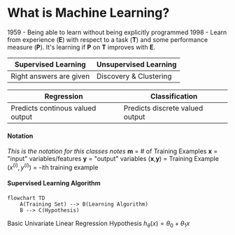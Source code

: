 # What is Machine Learning?
1959 - Being able to learn without being explicitly programmed
1998 - Learn from experience (**E**) with respect to a task (**T**) and some performance measure (**P**).  It's learning if **P** on **T** improves with **E**.

Supervised Learning | Unsupervised Learning
------------ | ------------ 
Right answers are given | Discovery & Clustering

Regression | Classification
------------ | ------------ 
Predicts continous valued output | Predicts discrete valued output

#### Notation
*This is the notation for this classes notes*
**m** = # of Training Examples
**x** = "input" variables/features
**y** = "output" variables
(**x**,**y**) = Training Example
$(x^{(i)},y^{(i)})$ = -ith training example

#### Supervised Learning Algorithm
```mermaid
flowchart TD
	A(Training Set) --> B(Learning Algorithm)
	B --> C(Hypothesis)
```
Basic Univariate Linear Regression Hypothesis
$h_{\theta}(x) = \theta_{0} + \theta_{1}x$



